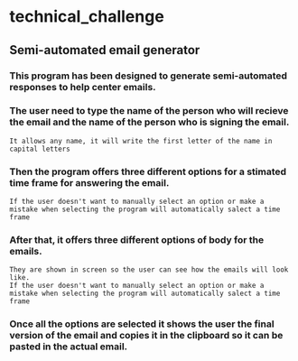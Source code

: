 # technical_challenge
## Semi-automated email generator
### This program has been designed to generate semi-automated responses to help center emails.
### The user need to type the name of the person who will recieve the email and the name of the person who is signing the email.
    It allows any name, it will write the first letter of the name in capital letters
### Then the program offers three different options for a stimated time frame for answering the email.
    If the user doesn't want to manually select an option or make a mistake when selecting the program will automatically salect a time frame
### After that, it offers three different options of body for the emails.
    They are shown in screen so the user can see how the emails will look like. 
    If the user doesn't want to manually select an option or make a mistake when selecting the program will automatically salect a time frame
### Once all the options are selected it shows the user the final version of the email and copies it in the clipboard so it can be pasted in the actual email.
